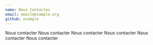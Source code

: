 ```yaml
---
name: Nous Contactez
email: email@example.org
github: example
---
```


Nous contacter Nous contacter Nous contacter Nous contacter Nous contacter Nous contacter 
